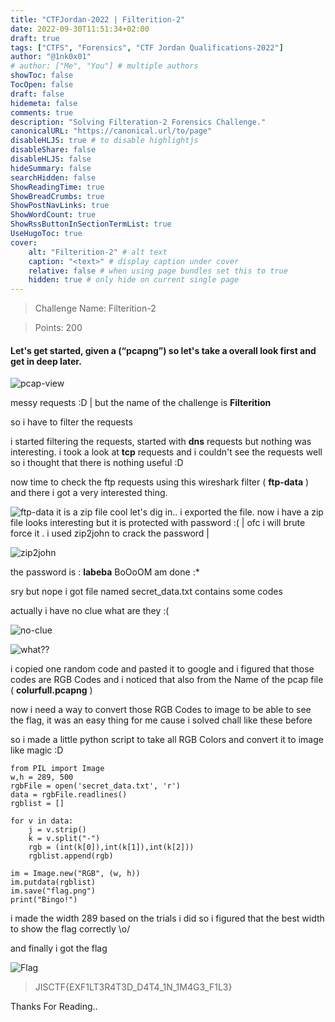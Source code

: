 ```yaml
---
title: "CTFJordan-2022 | Filterition-2"
date: 2022-09-30T11:51:34+02:00
draft: true
tags: ["CTFS", "Forensics", "CTF Jordan Qualifications-2022"]
author: "@1nk0x01"
# author: ["Me", "You"] # multiple authors
showToc: false
TocOpen: false
draft: false
hidemeta: false
comments: true
description: "Solving Filteration-2 Forensics Challenge."
canonicalURL: "https://canonical.url/to/page"
disableHLJS: true # to disable highlightjs
disableShare: false
disableHLJS: false
hideSummary: false
searchHidden: false
ShowReadingTime: true
ShowBreadCrumbs: true
ShowPostNavLinks: true
ShowWordCount: true
ShowRssButtonInSectionTermList: true
UseHugoToc: true
cover:
    alt: "Filterition-2" # alt text
    caption: "<text>" # display caption under cover
    relative: false # when using page bundles set this to true
    hidden: true # only hide on current single page
---
```


> Challenge Name: Filterition-2

>Points: 200



#### Let's get started, given a (“pcapng”) so let's take a overall look first and get in deep later.

![pcap-view](https://i.imgur.com/Tr2oQnp.png)

messy requests :D | but the name of the challenge is **Filterition**

so i have to filter the requests 

i started filtering the requests, started with **dns** requests but nothing was interesting.
i took a look at **tcp** requests and i couldn't see the requests well so i thought that there is nothing useful :D

now time to check the ftp requests using this wireshark filter ( **ftp-data** ) and there i got a very interested thing.

![ftp-data](https://i.imgur.com/mEauVD5.png)
it is a zip file cool let's dig in..
i exported the file.
now i have a zip file looks interesting but it is protected with password :( | ofc i will brute force it .
i used zip2john to crack the password |

![zip2john](https://i.imgur.com/GKIVady.png)

the password is : **labeba**
BoOoOM am done :*

sry but nope i got file named secret_data.txt contains some codes

actually i have no clue what are they :(

![no-clue](https://i.imgur.com/Gny9UKr.png)
  
  ![what??](https://www.clipartmax.com/png/full/316-3163854_one-ohio-man-has-no-clue-whats-going-on-in-the-world.png)

i copied one random code and pasted it to google and i figured that those codes are RGB Codes and i noticed that also from the Name of the pcap file ( **colurfull.pcapng** )

now i need a way to convert those RGB Codes to image to be able to see the flag, it was an easy thing for me cause i solved chall like these before 

so i made a little python script to take all RGB Colors and convert it to image like magic :D


    from PIL import Image
    w,h = 289, 500
    rgbFile = open('secret_data.txt', 'r')
    data = rgbFile.readlines()
    rgblist = []
    
    for v in data:
        j = v.strip()
        k = v.split("-")
        rgb = (int(k[0]),int(k[1]),int(k[2]))
        rgblist.append(rgb)
        
    im = Image.new("RGB", (w, h))
    im.putdata(rgblist)
    im.save("flag.png")
    print("Bingo!")
    
    
 
i made the width 289 based on the trials i did so i figured that the best width to show the flag correctly \o/

and finally i got the flag

![Flag](https://i.imgur.com/5PIY88O.png)

> JISCTF{EXF1LT3R4T3D_D4T4_1N_1M4G3_F1L3}

Thanks For Reading..


